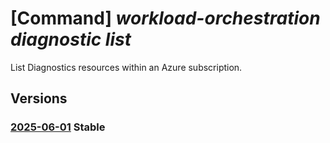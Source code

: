 # [Command] _workload-orchestration diagnostic list_

List Diagnostics resources within an Azure subscription.

## Versions

### [2025-06-01](/Resources/mgmt-plane/L3N1YnNjcmlwdGlvbnMve30vcHJvdmlkZXJzL21pY3Jvc29mdC5lZGdlL2RpYWdub3N0aWNz/2025-06-01.xml) **Stable**

<!-- mgmt-plane /subscriptions/{}/providers/microsoft.edge/diagnostics 2025-06-01 -->
<!-- mgmt-plane /subscriptions/{}/resourcegroups/{}/providers/microsoft.edge/diagnostics 2025-06-01 -->
